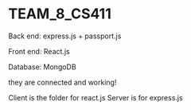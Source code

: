 # TEAM_8_CS411
Back end: express.js + passport.js 

Front end: React.js

Database: MongoDB

they are connected and working!

Client is the folder for react.js
Server is for express.js
